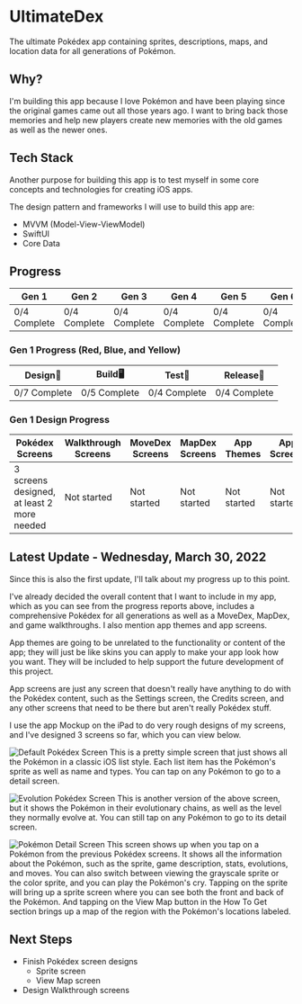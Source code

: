 # UltimateDex
The ultimate Pokédex app containing sprites, descriptions, maps, and location data for all generations of Pokémon.

## Why?
I'm building this app because I love Pokémon and have been playing since the original games came out all those years ago. I want to bring back those memories and help new players create new memories with the old games as well as the newer ones.

## Tech Stack
Another purpose for building this app is to test myself in some core concepts and technologies for creating iOS apps.

The design pattern and frameworks I will use to build this app are:
- MVVM (Model-View-ViewModel)
- SwiftUI
- Core Data

## Progress
| Gen 1 | Gen 2 | Gen 3 | Gen 4 | Gen 5 | Gen 6 | Gen 7 | Gen 8 | Gen 9 |
| --- | --- | --- | --- | --- | --- | --- | --- | --- |
| 0/4 Complete | 0/4 Complete | 0/4 Complete | 0/4 Complete | 0/4 Complete | 0/4 Complete | 0/4 Complete | 0/4 Complete | 0/4 Complete |

### Gen 1 Progress (Red, Blue, and Yellow)
| Design🎨 | Build🖥 | Test📱 | Release🥹 |
| --- | --- | --- | --- |
| 0/7 Complete | 0/5 Complete | 0/4 Complete | 0/4 Complete |

### Gen 1 Design Progress
| Pokédex Screens | Walkthrough Screens | MoveDex Screens | MapDex Screens | App Themes | App Screens | Gather/Create |
| --- | --- | --- | --- | --- | --- | --- |
| 3 screens designed, at least 2 more needed | Not started | Not started | Not started | Not started | Not started | Not started |

## Latest Update - Wednesday, March 30, 2022
Since this is also the first update, I'll talk about my progress up to this point.

I've already decided the overall content that I want to include in my app, which as you can see from the progress reports above, includes a comprehensive Pokédex for all generations as well as a MoveDex, MapDex, and game walkthroughs. I also mention app themes and app screens.

App themes are going to be unrelated to the functionality or content of the app; they will just be like skins you can apply to make your app look how you want. They will be included to help support the future development of this project.

App screens are just any screen that doesn't really have anything to do with the Pokédex content, such as the Settings screen, the Credits screen, and any other screens that need to be there but aren't really Pokédex stuff.

I use the app Mockup on the iPad to do very rough designs of my screens, and I've designed 3 screens so far, which you can view below.

![Default Pokédex Screen](/images/defaultpokedexscreen.png)
This is a pretty simple screen that just shows all the Pokémon in a classic iOS list style. Each list item has the Pokémon's sprite as well as name and types. You can tap on any Pokémon to go to a detail screen.

![Evolution Pokédex Screen](/images/evolutionpokedexscreen.png)
This is another version of the above screen, but it shows the Pokémon in their evolutionary chains, as well as the level they normally evolve at. You can still tap on any Pokémon to go to its detail screen.

![Pokémon Detail Screen](/images/pokemondetailscreen.png)
This screen shows up when you tap on a Pokémon from the previous Pokédex screens. It shows all the information about the Pokémon, such as the sprite, game description, stats, evolutions, and moves. You can also switch between viewing the grayscale sprite or the color sprite, and you can play the Pokémon's cry. Tapping on the sprite will bring up a sprite screen where you can see both the front and back of the Pokémon. And tapping on the View Map button in the How To Get section brings up a map of the region with the Pokémon's locations labeled.

## Next Steps
- Finish Pokédex screen designs
    - Sprite screen
    - View Map screen
- Design Walkthrough screens

